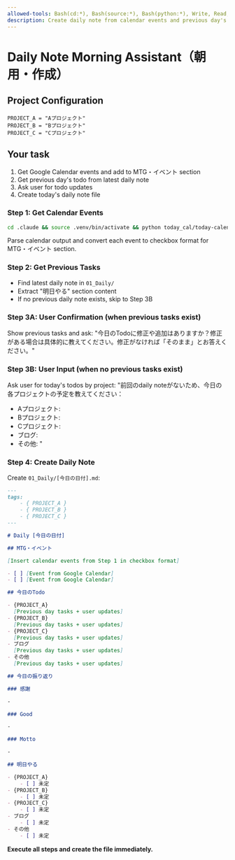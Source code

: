 ```yaml
---
allowed-tools: Bash(cd:*), Bash(source:*), Bash(python:*), Write, Read, Glob
description: Create daily note from calendar events and previous day's tasks
---
```


# Daily Note Morning Assistant（朝用・作成）

## Project Configuration

```
PROJECT_A = "Aプロジェクト"
PROJECT_B = "Bプロジェクト"
PROJECT_C = "Cプロジェクト"
```

## Your task

1. Get Google Calendar events and add to MTG・イベント section
2. Get previous day's todo from latest daily note
3. Ask user for todo updates
4. Create today's daily note file

### Step 1: Get Calendar Events

```bash
cd .claude && source .venv/bin/activate && python today_cal/today-calendar.py
```

Parse calendar output and convert each event to checkbox format for MTG・イベント section.

### Step 2: Get Previous Tasks

- Find latest daily note in `01_Daily/`
- Extract "明日やる" section content
- If no previous daily note exists, skip to Step 3B

### Step 3A: User Confirmation (when previous tasks exist)

Show previous tasks and ask: "今日のTodoに修正や追加はありますか？修正がある場合は具体的に教えてください。修正がなければ「そのまま」とお答えください。"

### Step 3B: User Input (when no previous tasks exist)

Ask user for today's todos by project:
"前回のdaily noteがないため、今日の各プロジェクトの予定を教えてください：

- Aプロジェクト:
- Bプロジェクト:
- Cプロジェクト:
- ブログ:
- その他: "

### Step 4: Create Daily Note

Create `01_Daily/[今日の日付].md`:

```markdown
---
tags:
    - { PROJECT_A }
    - { PROJECT_B }
    - { PROJECT_C }
---

# Daily [今日の日付]

## MTG・イベント

[Insert calendar events from Step 1 in checkbox format]

- [ ] [Event from Google Calendar]
- [ ] [Event from Google Calendar]

## 今日のTodo

- {PROJECT_A}
  [Previous day tasks + user updates]
- {PROJECT_B}
  [Previous day tasks + user updates]
- {PROJECT_C}
  [Previous day tasks + user updates]
- ブログ
  [Previous day tasks + user updates]
- その他
  [Previous day tasks + user updates]

## 今日の振り返り

### 感謝

-

### Good

-

### Motto

-

## 明日やる

- {PROJECT_A}
    - [ ] 未定
- {PROJECT_B}
    - [ ] 未定
- {PROJECT_C}
    - [ ] 未定
- ブログ
    - [ ] 未定
- その他
    - [ ] 未定
```

**Execute all steps and create the file immediately.**
